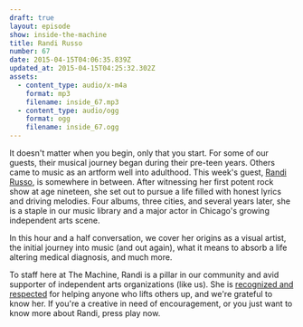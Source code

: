 ```yaml
---
draft: true
layout: episode
show: inside-the-machine
title: Randi Russo
number: 67
date: 2015-04-15T04:06:35.839Z
updated_at: 2015-04-15T04:25:32.302Z
assets:
  - content_type: audio/x-m4a
    format: mp3
    filename: inside_67.mp3
  - content_type: audio/ogg
    format: ogg
    filename: inside_67.ogg
---
```

It doesn't matter when you begin, only that you start. For some of our guests, their musical journey began during their pre-teen years. Others came to music as an artform well into adulthood. This week's guest, [Randi Russo](http://randirusso.com), is somewhere in between. After witnessing her first potent rock show at age nineteen, she set out to pursue a life filled with honest lyrics and driving melodies. Four albums, three cities, and several years later, she is a staple in our music library and a major actor in Chicago's growing independent arts scene.

In this hour and a half conversation, we cover her origins as a visual artist, the initial journey into music (and out again), what it means to absorb a life altering medical diagnosis, and much more.

To staff here at The Machine, Randi is a pillar in our community and avid supporter of independent arts organizations (like us). She is [recognized and respected](https://machine.fm/dispatch/3) for helping anyone who lifts others up, and we're grateful to know her. If you're a creative in need of encouragement, or you just want to know more about Randi, press play now.

